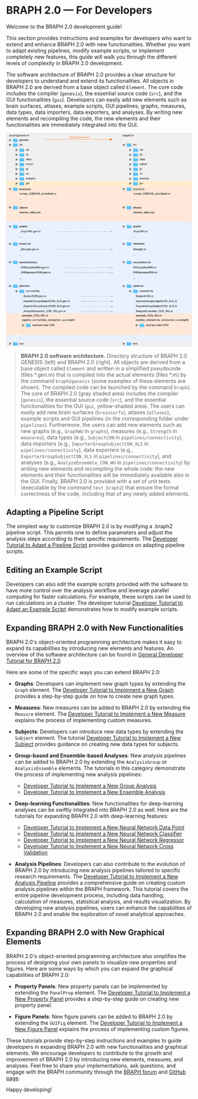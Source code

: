 # BRAPH 2.0 — For Developers

Welcome to the BRAPH 2.0 development guide! 

This section provides instructions and examples for developers who want to extend and enhance BRAPH 2.0 with new functionalities. Whether you want to adapt existing pipelines, modify example scripts, or implement completely new features, this guide will walk you through the different levels of complexity in BRAPH 2.0 development.

The software architecture of BRAPH 2.0 provides a clear structure for developers to understand and extend its functionalities. All objects in BRAPH 2.0 are derived from a base object called `Element`. The core code includes the compiler (`genesis`), the essential source code (`src`), and the GUI functionalities (`gui`). Developers can easily add new elements such as brain surfaces, atlases, example scripts, GUI pipelines, graphs, measures, data types, data importers, data exporters, and analyses. By writing new elements and recompiling the code, the new elements and their functionalities are immediately integrated into the GUI.

![BRAPH 2.0 software architecture](braph2genesis.png)
> **BRAPH 2.0 software architecture.**
Directory structure of BRAPH 2.0 GENESIS (left) and BRAPH 2.0 (right).
All objects are derived from a base object called `Element` and written in a simplified pseudocode (files *.gen.m) that is compiled into the actual elements (files *.m) by the command `braph2genesis` (some examples of these elements are shown).
The compiled code can be launched by the command `braph2`.
The core of BRAPH 2.0 (gray shaded area) includes the compiler (`genesis`), the essential source code (`src`), and the essential functionalities for the GUI (`gui`, yellow-shaded area).
The users can easily add new brain surfaces (`brainsurfs`), atlases (`atlases`), example scripts and GUI pipelines (in the corresponding folder under `pipelines`).
Furthermore, the users can add new elements such as new graphs (e.g., `GraphWU` in `graphs`), measures (e.g., `Strength` in `measures`), data types (e.g., `SubjectCON` in `pipelines/connectivity`), data importers (e.g., `ImporterGroupSubjectCON_XLS` in `pipelines/connectivity`), data exporters (e.g., `ExporterGroupSubjectCON_XLS` in `pipelines/connectivity`), and analyses (e.g., `AnalyzeEnsemble_CON_WU` in `pipelines/connectivity`) by writing new elements and recompiling the whole code: the new elements and their functionalities will be immediately available also in the GUI.
Finally, BRAPH 2.0 is provided with a set of unit tests (executable by the command `test_braph2`) that ensure the formal correctness of the code, including that of any newly added elements.

## Adapting a Pipeline Script

The simplest way to customize BRAPH 2.0 is by modifying a .braph2 pipeline script. This permits one to define parameters and adjust the analysis steps according to their specific requirements. The [Developer Tutorial to Adapt a Pipeline Script](dev_pipeline/dev_pipeline.pdf) provides guidance on adapting pipeline scripts.

## Editing an Example Script

Developers can also edit the example scripts provided with the software to have more control over the analysis workflow and leverage parallel computing for faster calculations. For example, these scripts can be used to run calculations on a cluster. The developer tutorial [Developer Tutorial to Adapt an Example Script](dev_script/dev_script.pdf) demonstrates how to modify example scripts.

## Expanding BRAPH 2.0 with New Functionalities

BRAPH 2.0's object-oriented programming architecture makes it easy to expand its capabilities by introducing new elements and features. An overview of the software architecture can be found in [General Developer Tutorial for BRAPH 2.0](dev_intro/dev_intro.pdf)

Here are some of the specific ways you can extend BRAPH 2.0:

- **Graphs**: Developers can implement new graph types by extending the `Graph` element. The [Developer Tutorial to Implement a New Graph](dev_graph/dev_graph.pdf) provides a step-by-step guide on how to create new graph types.

- **Measures**: New measures can be added to BRAPH 2.0 by extending the `Measure` element. The [Developer Tutorial to Implement a New Measure](dev_measure/dev_measure.pdf) explains the process of implementing custom measures.

- **Subjects**: Developers can introduce new data types by extending the `Subject` element. The tutorial [Developer Tutorial to Implement a New Subject](dev_subject/dev_subject.pdf) provides guidance on creating new data types for subjects.

- **Group-based and Ensemble-based Analyses**: New analysis pipelines can be added to BRAPH 2.0 by extending the `AnalysisGroup` or `AnalysisEnsemble` elements. The tutorials in this category demonstrate the process of implementing new analysis pipelines:
  - [Developer Tutorial to Implement a New Group Analysis](dev_analysis_group/dev_analysis_group.pdf)
  - [Developer Tutorial to Implement a New Ensemble Analysis](dev_analysis_ensemble/dev_analysis_ensemble.pdf)

- **Deep-learning Functionalities**: New functionalities for deep-learning analyses can be swiftly integrated into BRAPH 2.0 as well. Here are the tutorials for expanding BRAPH 2.0 with deep-learning features:
  - [Developer Tutorial to Implement a New Neural Network Data Point](dev_nn_datapoint/dev_nn_datapoint.pdf)
  - [Developer Tutorial to Implement a New Neural Network Classifier](dev_nn_cla/dev_nn_cla.pdf)
  - [Developer Tutorial to Implement a New Neural Network Regressor](dev_nn_reg/dev_nn_reg.pdf)
  - [Developer Tutorial to Implement a New Neural Network Cross Validation](dev_nn_cross_val/dev_nn_cross_val.pdf)

- **Analysis Pipelines**: Developers can also contribute to the evolution of BRAPH 2.0 by introducing new analysis pipelines tailored to specific research requirements. The [Developer Tutorial to Implement a New Analysis Pipeline](dev_new_pipeline/dev_new_pipeline.pdf) provides a comprehensive guide on creating custom analysis pipelines within the BRAPH framework. This tutorial covers the entire pipeline development process, including data handling, calculation of measures, statistical analysis, and results visualization. By developing new analysis pipelines, users can enhance the capabilities of BRAPH 2.0 and enable the exploration of novel analytical approaches.

## Expanding BRAPH 2.0 with New Graphical Elements

BRAPH 2.0's object-oriented programming architecture also simplifies the process of designing your own panels to visualize new properties and figures. Here are some ways by which you can expand the graphical capabilities of BRAPH 2.0:

- **Property Panels**: New property panels can be implemented by extending the `PanelProp` element. The [Developer Tutorial to Implement a New Property Panel](dev_panelprop/dev_panelprop.pdf) provides a step-by-step guide on creating new property panel.

- **Figure Panels**: New figure panels can be added to BRAPH 2.0 by extending the `GUIFig` element. The [Developer Tutorial to Implement a New Figure Panel](dev_panelfig/dev_panelfig.pdf) explains the process of implementing custom figures.

These tutorials provide step-by-step instructions and examples to guide developers in expanding BRAPH 2.0 with new functionalities and graphical elements. We encourage developers to contribute to the growth and improvement of BRAPH 2.0 by introducing new elements, measures, and analyses. Feel free to share your implementations, ask questions, and engage with the BRAPH community through the [BRAPH forum](http://braph.org/forums) and [GitHub page](https://github.com/softmatterlab/BRAPH-2-Matlab).

Happy developing!
